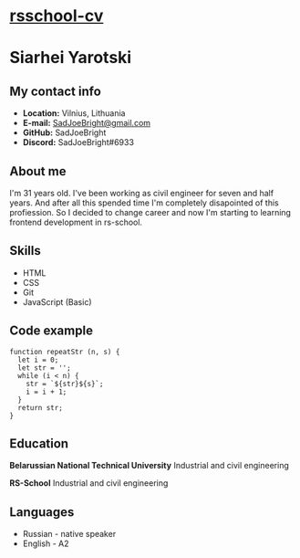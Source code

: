 # [rsschool-cv](https://sadjoebright.github.io/rsschool-cv/cv)
# Siarhei Yarotski
## My contact info
- **Location:** Vilnius, Lithuania
- **E-mail:** SadJoeBright@gmail.com
- **GitHub:** SadJoeBright
- **Discord:** SadJoeBright#6933
## About me
I'm 31 years old. I've been working as civil engineer for seven and half years. And after all this spended time I'm completely disapointed of this profiession.
So I decided to change career and now I'm starting to learning frontend development in rs-school.
## Skills
- HTML
- CSS
- Git
- JavaScript (Basic)
## Code example
```
function repeatStr (n, s) {
  let i = 0;
  let str = '';
  while (i < n) {
    str = `${str}${s}`;
    i = i + 1;
  }
  return str;
}
```
## Education
**Belarussian National Technical University**
Industrial and civil engineering

**RS-School**
Industrial and civil engineering

## Languages
- Russian - native speaker
- English - A2